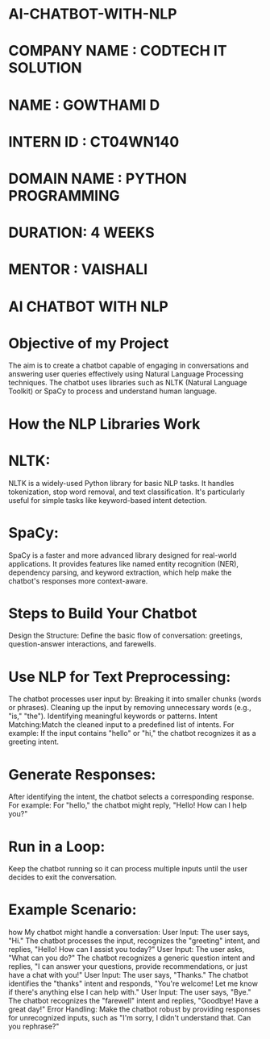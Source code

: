 # AI-CHATBOT-WITH-NLP
 # COMPANY NAME : CODTECH IT SOLUTION
 # NAME : GOWTHAMI D 
 # INTERN ID : CT04WN140  
 # DOMAIN NAME : PYTHON PROGRAMMING 
 # DURATION: 4 WEEKS
 # MENTOR : VAISHALI
 # AI CHATBOT WITH NLP
 
# Objective of my Project
The aim is to create a chatbot capable of engaging in conversations and answering user queries effectively using Natural Language Processing techniques. The chatbot uses libraries such as NLTK (Natural Language Toolkit) or SpaCy to process and understand human language.

# How the NLP Libraries Work
# NLTK:
NLTK is a widely-used Python library for basic NLP tasks. It handles tokenization, stop word removal, and text classification.
It's particularly useful for simple tasks like keyword-based intent detection.

# SpaCy:
SpaCy is a faster and more advanced library designed for real-world applications.
It provides features like named entity recognition (NER), dependency parsing, and keyword extraction, which help make the chatbot's responses more context-aware.

 # Steps to Build Your Chatbot
Design the Structure:
Define the basic flow of conversation: greetings, question-answer interactions, and farewells.
# Use NLP for Text Preprocessing:
The chatbot processes user input by:
Breaking it into smaller chunks (words or phrases).
Cleaning up the input by removing unnecessary words (e.g., "is," "the").
Identifying meaningful keywords or patterns.
Intent Matching:Match the cleaned input to a predefined list of intents. For example:
If the input contains "hello" or "hi," the chatbot recognizes it as a greeting intent.

# Generate Responses:
After identifying the intent, the chatbot selects a corresponding response. For example:
For "hello," the chatbot might reply, "Hello! How can I help you?"

# Run in a Loop:
Keep the chatbot running so it can process multiple inputs until the user decides to exit the conversation.

# Example Scenario:
how My chatbot might handle a conversation:
User Input: The user says, "Hi."
The chatbot processes the input, recognizes the "greeting" intent, and replies, "Hello! How can I assist you today?"
User Input: The user asks, "What can you do?"
The chatbot recognizes a generic question intent and replies, "I can answer your questions, provide recommendations, or just have a chat with you!"
User Input: The user says, "Thanks."
The chatbot identifies the "thanks" intent and responds, "You're welcome! Let me know if there's anything else I can help with."
User Input: The user says, "Bye."
The chatbot recognizes the "farewell" intent and replies, "Goodbye! Have a great day!"
Error Handling: Make the chatbot robust by providing responses for unrecognized inputs, such as "I'm sorry, I didn't understand that. Can you rephrase?"
